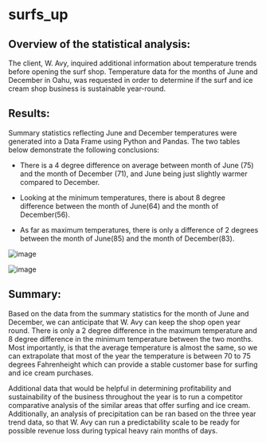 # surfs_up

## Overview of the statistical analysis:

The client, W. Avy, inquired additional information about temperature trends before opening the surf shop. Temperature data for the months of June and December in Oahu, was requested in order to determine if the surf and ice cream shop business is sustainable year-round.

## Results:

Summary statistics reflecting June and December temperatures were generated into a Data Frame using Python and Pandas. The two tables below demonstrate the following conclusions:

 - There is a 4 degree difference on average between month of June (75) and the month of December (71), and June being just slightly warmer compared to December. 

 - Looking at the minimum temperatures, there is about 8 degree difference between the month of June(64) and the month of December(56). 

 - As far as maximum temperatures, there is only a difference of 2 degrees between the month of June(85) and the month of December(83). 

![image](https://user-images.githubusercontent.com/107759305/209020165-1952f76e-13bd-4d3e-8930-1f238ebc53a0.png)

![image](https://user-images.githubusercontent.com/107759305/209020203-e05d6bb1-fed4-4a11-9898-4b202bf8842c.png)

## Summary:

Based on the data from the summary statistics for the month of June and December, we can anticipate that W. Avy can keep the shop open year round. There is only a 2 degree difference in the maximum temperature and 8 degree difference in the minimum temperature between the two months. Most importantly, is that the average temperature is almost the same, so we can extrapolate that most of the year the temperature is between 70 to 75 degrees Fahrenheight which can provide a stable customer base for surfing and ice cream purchases. 

Additional data that would be helpful in determining profitability and sustainability of the business throughout the year is to run a competitor comparative analysis of the similar areas that offer surfing and ice cream. Additionally, an analysis of precipitation can be ran based on the three year trend data, so that W. Avy can run a predictability scale to be ready for possible revenue loss during typical heavy rain months of days. 


